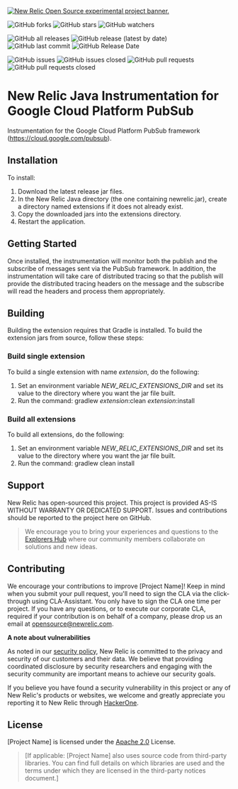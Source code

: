 <a href="https://opensource.newrelic.com/oss-category/#new-relic-experimental"><picture><source media="(prefers-color-scheme: dark)" srcset="https://github.com/newrelic/opensource-website/raw/main/src/images/categories/dark/Experimental.png"><source media="(prefers-color-scheme: light)" srcset="https://github.com/newrelic/opensource-website/raw/main/src/images/categories/Experimental.png"><img alt="New Relic Open Source experimental project banner." src="https://github.com/newrelic/opensource-website/raw/main/src/images/categories/Experimental.png"></picture></a>
    
![GitHub forks](https://img.shields.io/github/forks/newrelic-experimental/newrelic-java-gcp-pubsub?style=social)
![GitHub stars](https://img.shields.io/github/stars/newrelic-experimental/newrelic-java-gcp-pubsub?style=social)
![GitHub watchers](https://img.shields.io/github/watchers/newrelic-experimental/newrelic-java-gcp-pubsub?style=social)

![GitHub all releases](https://img.shields.io/github/downloads/newrelic-experimental/newrelic-java-gcp-pubsub/total)
![GitHub release (latest by date)](https://img.shields.io/github/v/release/newrelic-experimental/newrelic-java-gcp-pubsub)
![GitHub last commit](https://img.shields.io/github/last-commit/newrelic-experimental/newrelic-java-gcp-pubsub)
![GitHub Release Date](https://img.shields.io/github/release-date/newrelic-experimental/newrelic-java-gcp-pubsub)


![GitHub issues](https://img.shields.io/github/issues/newrelic-experimental/newrelic-java-gcp-pubsub)
![GitHub issues closed](https://img.shields.io/github/issues-closed/newrelic-experimental/newrelic-java-gcp-pubsub)
![GitHub pull requests](https://img.shields.io/github/issues-pr/newrelic-experimental/newrelic-java-gcp-pubsub)
![GitHub pull requests closed](https://img.shields.io/github/issues-pr-closed/newrelic-experimental/newrelic-java-gcp-pubsub)   


# New Relic Java Instrumentation for Google Cloud Platform PubSub

Instrumentation for the Google Cloud Platform PubSub framework (https://cloud.google.com/pubsub).  
## Installation

To install:

1. Download the latest release jar files.   
2. In the New Relic Java directory (the one containing newrelic.jar), create a directory named extensions if it does not already exist.
3. Copy the downloaded jars into the extensions directory.
4. Restart the application.
## Getting Started

Once installed, the instrumentation will monitor both the publish and the subscribe of messages sent via the PubSub framework.  In addition, the instrumentation will take care of distributed tracing so that the publish will provide the distributed tracing headers on the message and the subscribe will read the headers and process them appropriately.

## Building

Building the extension requires that Gradle is installed.
To build the extension jars from source, follow these steps:
### Build single extension
To build a single extension with name *extension*, do the following:
1. Set an environment variable *NEW_RELIC_EXTENSIONS_DIR* and set its value to the directory where you want the jar file built.
2. Run the command: gradlew *extension*:clean *extension*:install
### Build all extensions
To build all extensions, do the following:
1. Set an environment variable *NEW_RELIC_EXTENSIONS_DIR* and set its value to the directory where you want the jar file built.
2. Run the command: gradlew clean install

## Support

New Relic has open-sourced this project. This project is provided AS-IS WITHOUT WARRANTY OR DEDICATED SUPPORT. Issues and contributions should be reported to the project here on GitHub.

>We encourage you to bring your experiences and questions to the [Explorers Hub](https://discuss.newrelic.com) where our community members collaborate on solutions and new ideas.

## Contributing

We encourage your contributions to improve [Project Name]! Keep in mind when you submit your pull request, you'll need to sign the CLA via the click-through using CLA-Assistant. You only have to sign the CLA one time per project. If you have any questions, or to execute our corporate CLA, required if your contribution is on behalf of a company, please drop us an email at opensource@newrelic.com.

**A note about vulnerabilities**

As noted in our [security policy](../../security/policy), New Relic is committed to the privacy and security of our customers and their data. We believe that providing coordinated disclosure by security researchers and engaging with the security community are important means to achieve our security goals.

If you believe you have found a security vulnerability in this project or any of New Relic's products or websites, we welcome and greatly appreciate you reporting it to New Relic through [HackerOne](https://hackerone.com/newrelic).

## License

[Project Name] is licensed under the [Apache 2.0](http://apache.org/licenses/LICENSE-2.0.txt) License.

>[If applicable: [Project Name] also uses source code from third-party libraries. You can find full details on which libraries are used and the terms under which they are licensed in the third-party notices document.]
